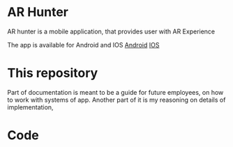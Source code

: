 # AR Hunter

AR hunter is a mobile application, that provides user with AR Experience

The app is available for Android and IOS
[Android](https://play.google.com/store/apps/details?id=com.Yav.ARHunter&hl=ru&gl=RU)
[IOS](https://apps.apple.com/ru/app/ar-hunter/id1533108113)

# This repository

Part of documentation is meant to be a guide for future employees, on how to work with systems of app.
Another part of it is my reasoning on details of implementation, 

# Code

